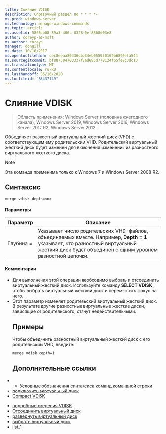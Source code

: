 ```yaml
---
title: Слияние VDISK
description: Справочный раздел по * * * *-
ms.prod: windows-server
ms.technology: manage-windows-commands
ms.topic: article
ms.assetid: 5865bb08-89a3-406c-8328-0ef8868d03e8
author: coreyp-at-msft
ms.author: coreyp
manager: dongill
ms.date: 10/16/2017
ms.openlocfilehash: cec8eeaa80436dbb34eb055950169b6895efa544
ms.sourcegitcommit: bf887504703337f8ad685d778124f65fe8c3dc13
ms.translationtype: MT
ms.contentlocale: ru-RU
ms.lasthandoff: 05/16/2020
ms.locfileid: "83437149"
---
```

# <a name="merge-vdisk"></a>Слияние VDISK

> Область применения: Windows Server (половина ежегодного канала), Windows Server 2019, Windows Server 2016, Windows Server 2012 R2, Windows Server 2012

Объединяет разностный виртуальный жесткий диск (VHD) с соответствующим ему родительским VHD. Родительский виртуальный жесткий диск будет изменен для включения изменений из разностного виртуального жесткого диска.
> [!NOTE]
> Эта команда применима только к Windows 7 и Windows Server 2008 R2.
> ## <a name="syntax"></a>Синтаксис
> ```
> merge vdisk depth=<n>
> ```
> #### <a name="parameters"></a>Параметры
>
> | Параметр |                                                                                    Описание                                                                                    |
> |-----------|-----------------------------------------------------------------------------------------------------------------------------------------------------------------------------------|
> | Глубина =<n> | Указывает число родительских VHD-файлов, объединяемых вместе. Например, **Depth = 1** указывает, что разностный виртуальный жесткий диск будет объединен с одним уровнем разностной цепочки. |
>
>#### <a name="remarks"></a>Комментарии
> - Для выполнения этой операции необходимо выбрать и отсоединить виртуальный жесткий диск. Используйте команду **SELECT VDISK** , чтобы выбрать виртуальный жесткий диск и переместить фокус на него.
> - Этот параметр изменяет родительский виртуальный жесткий диск. В результате другие разностные виртуальные жесткие диски, зависящие от родительского, станут недействительными.
>   ## <a name="examples"></a>Примеры
>   Чтобы объединить разностный виртуальный жесткий диск с его родительским VHD, введите:
>   ```
>   merge vdisk depth=1
>   ```
>   ## <a name="additional-references"></a>Дополнительные ссылки
> - - [Условные обозначения синтаксиса команд командной строки](command-line-syntax-key.md)
> - [подключить виртуальный диск](attach-vdisk.md)
> - [Compact VDISK](compact-vdisk.md)

-   [подробные сведения VDISK](detail-vdisk.md)
-   [Отсоединить виртуальный диск](detach-vdisk.md)
-   [развернуть виртуальный диск](expand-vdisk.md)
-   [выбрать виртуальный диск](select-vdisk.md)
-   [list_1](list_1.md)
